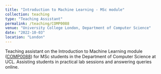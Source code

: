 ```yaml
---
title: "Introduction to Machine Learning - MSc module"
collection: teaching
type: "Teaching Assistant"
permalink: /teaching/COMP0088
venue: "University College London, Department of Computer Science"
date: "2022-10-03" 
location: "London"
---
```


Teaching assistant on the Introduction to Machine Learning module ([COMP0088](https://www.ucl.ac.uk/module-catalogue/modules/introduction-to-machine-learning/COMP0088)) for MSc students in the Department of Computer Science at UCL. Assisting students in practical lab sessions and answering queries online. 
